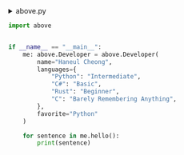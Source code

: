 <details>
<summary>above.py</summary>

```python
class Developer:
    def __init__(
        self, name: str, languages: dict[str, str], favorite: str
    ) -> None:
        if favorite not in languages.keys():
            raise ValueError(favorite)

        self.name: str = name
        self.languages: dict[str, str] = languages
        self.favorite: str = favorite

    def hello(self) -> list[str]:
        return [
            f"Hi! My name is {self.name}.",
            f"I like to code in {self.favorite}.",
        ]

    def __repr__(self) -> str:
        return f"<Developer '{self.name}'>"

```
</details>

```python
import above


if __name__ == "__main__":
    me: above.Developer = above.Developer(
        name="Haneul Cheong",
        languages={
            "Python": "Intermediate",
            "C#": "Basic",
            "Rust": "Beginner",
            "C": "Barely Remembering Anything",
        },
        favorite="Python"
    )

    for sentence in me.hello():
        print(sentence)

```

<!---
HaneulCheong/HaneulCheong is a ✨ special ✨ repository
because its `README.md` (this file) appears on your GitHub profile.
You can click the Preview link to take a look at your changes.
--->
